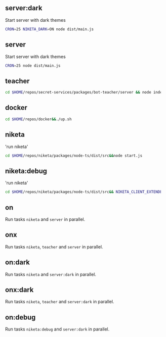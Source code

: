 ## server:dark

Start server with dark themes

```bash
CRON=25 NIKETA_DARK=ON node dist/main.js
```

## server

Start server with dark themes

```bash
CRON=25 node dist/main.js
```

## teacher

```bash
cd $HOME/repos/secret-services/packages/bot-teacher/server && node index.js
```

## docker

```bash
cd $HOME/repos/docker&&./up.sh
```

## niketa

'run niketa'

```bash
cd $HOME/repos/niketa/packages/node-ts/dist/src&&node start.js
```

## niketa:debug

'run niketa'

```bash
cd $HOME/repos/niketa/packages/node-ts/dist/src&& NIKETA_CLIENT_EXTENDED_LOG=ON node start.js
```

## on

Run tasks `niketa` and `server` in parallel.

## onx

Run tasks `niketa`, `teacher` and `server` in parallel.

## on:dark

Run tasks `niketa` and `server:dark` in parallel.

## onx:dark

Run tasks `niketa`, `teacher` and `server:dark` in parallel.

## on:debug

Run tasks `niketa:debug` and `server:dark` in parallel.
